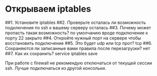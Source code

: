 
# Открываем iptables

##1. Установите iptables
##2. Проверьте осталась ли возможность подключения по ssh к вашему серверу
осталась
##3. Почему может пропасть такая возможность?
по умолчанию вроде подключение к порту 22 закрыто
##4. Откройте нужный порт на сервере чтобы восстановить подключение
##5. Это будет udp или tcp прот?
tcp
##6. Сохраняются ли записанные вами правила после перезагрузки?
нет
##7. Как их сохранить?
service iptables save

При работе с firewall не рекомендую отключаться от текущей сессии ssh. Лучше подключаться из другой консольки.
